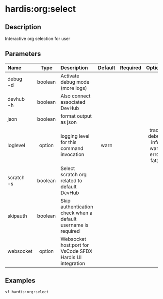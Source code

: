 <!-- This file has been generated with command 'sf hardis:doc:plugin:generate'. Please do not update it manually or it may be overwritten -->
# hardis:org:select

## Description

Interactive org selection for user

## Parameters

| Name           |  Type   | Description                                                   | Default | Required |                        Options                        |
|:---------------|:-------:|:--------------------------------------------------------------|:-------:|:--------:|:-----------------------------------------------------:|
| debug<br/>-d   | boolean | Activate debug mode (more logs)                               |         |          |                                                       |
| devhub<br/>-h  | boolean | Also connect associated DevHub                                |         |          |                                                       |
| json           | boolean | format output as json                                         |         |          |                                                       |
| loglevel       | option  | logging level for this command invocation                     |  warn   |          | trace<br/>debug<br/>info<br/>warn<br/>error<br/>fatal |
| scratch<br/>-s | boolean | Select scratch org related to default DevHub                  |         |          |                                                       |
| skipauth       | boolean | Skip authentication check when a default username is required |         |          |                                                       |
| websocket      | option  | Websocket host:port for VsCode SFDX Hardis UI integration     |         |          |                                                       |

## Examples

```shell
sf hardis:org:select
```


